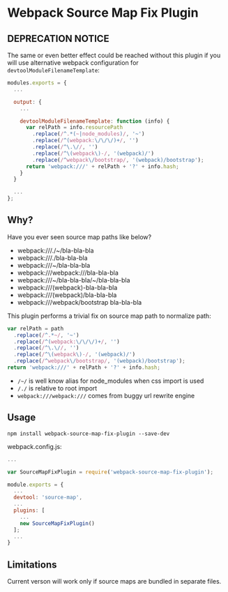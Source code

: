 # Webpack Source Map Fix Plugin #

## DEPRECATION NOTICE ##

The same or even better effect could be reached without this plugin
if you will use alternative webpack configuration for `devtoolModuleFilenameTemplate`:

```javascript
modules.exports = {
  ...

  output: {
    ...

    devtoolModuleFilenameTemplate: function (info) {
      var relPath = info.resourcePath
        .replace(/^.*(~|node_modules)/, '~')
        .replace(/^(webpack:\/\/\/)+/, '')
        .replace(/^\.\//, '')
        .replace(/^\(webpack\)-/, '(webpack)/')
        .replace(/^webpack\/bootstrap/, '(webpack)/bootstrap');
      return 'webpack:///' + relPath + '?' + info.hash;
    }
  }

  ...
};
```

## Why? ##

Have you ever seen source map paths like below?

- webpack:///./~/bla-bla-bla
- webpack:///./bla-bla-bla
- webpack:///~/bla-bla-bla
- webpack:///webpack:///bla-bla-bla
- webpack:///~/bla-bla-bla/~/bla-bla-bla
- webpack:///(webpack)-bla-bla-bla
- webpack:///(webpack)/bla-bla-bla
- webpack:///webpack/bootstrap bla-bla-bla

This plugin performs a trivial fix on source map path to normalize path:

```javascript
var relPath = path
  .replace(/^.*~/, '~')
  .replace(/^(webpack:\/\/\/)+/, '')
  .replace(/^\.\//, '')
  .replace(/^\(webpack\)-/, '(webpack)/')
  .replace(/^webpack\/bootstrap/, '(webpack)/bootstrap');
return 'webpack:///' + relPath + '?' + info.hash;
```

- `/~/` is well know alias for node_modules when css import is used
- `/./` is relative to root import
- `webpack:///webpack:///` comes from buggy url rewrite engine

## Usage ##

```shell
npm install webpack-source-map-fix-plugin --save-dev
```

webpack.config.js:

```javascript
...

var SourceMapFixPlugin = require('webpack-source-map-fix-plugin');

module.exports = {
  ...
  devtool: 'source-map',
  ...
  plugins: [
    ...
    new SourceMapFixPlugin()
  ];
  ...
}
```

## Limitations ##

Current verson will work only if source maps are bundled in separate files.
